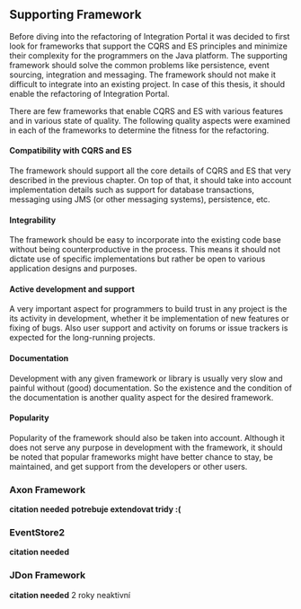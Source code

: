 ## Supporting Framework

Before diving into the refactoring of Integration Portal it was decided to first look for frameworks that support the CQRS and ES principles and minimize their complexity for the programmers on the Java platform. The supporting framework should solve the common problems like persistence, event sourcing, integration and messaging. The framework should not make it difficult to integrate into an existing project. In case of this thesis, it should enable the refactoring of Integration Portal.

There are few frameworks that enable CQRS and ES with various features and in various state of quality. The following quality aspects were examined in each of the frameworks to determine the fitness for the refactoring.

#### Compatibility with CQRS and ES
The framework should support all the core details of CQRS and ES that very described in the previous chapter. On top of that, it should take into account implementation details such as support for database transactions, messaging using JMS (or other messaging systems), persistence, etc.

#### Integrability
The framework should be easy to incorporate into the existing code base without being counterproductive in the process. This means it should not dictate use of specific implementations but rather be open to various application designs and purposes.

#### Active development and support
A very important aspect for programmers to build trust in any project is the its activity in development, whether it be implementation of new features or fixing of bugs. Also user support and activity on forums or issue trackers is expected for the long-running projects.

#### Documentation
Development with any given framework or library is usually very slow and painful without (good) documentation. So the existence and the condition of the documentation is another quality aspect for the desired framework.

#### Popularity
Popularity of the framework should also be taken into account. Although it does not serve any purpose in development with the framework, it should be noted that popular frameworks might have better chance to stay, be maintained, and get support from the developers or other users.

### Axon Framework
**citation needed**
**potrebuje extendovat tridy :(**


### EventStore2
**citation needed**

### JDon Framework
**citation needed**
2 roky neaktivní